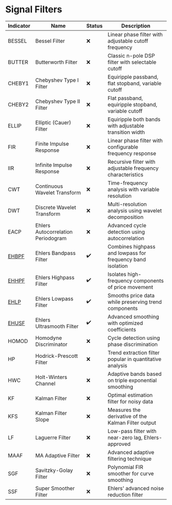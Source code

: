 # Signal Filters

| Indicator  | Name                                    | Status | Description                                                  |
|------------|----------------------------------------|--------|---------------------------------------------------------------|
| BESSEL     | Bessel Filter              | ❌     | Linear phase filter with adjustable cutoff frequency          |
| BUTTER     | Butterworth Filter         | ❌     | Classic n-pole DSP filter with selectable cutoff              |
| CHEBY1     | Chebyshev Type I Filter    | ❌     | Equiripple passband, flat stopband, variable cutoff          |
| CHEBY2     | Chebyshev Type II Filter   | ❌     | Flat passband, equiripple stopband, variable cutoff          |
| ELLIP      | Elliptic (Cauer) Filter    | ❌     | Equiripple both bands with adjustable transition width       |
| FIR        | Finite Impulse Response    | ❌     | Linear phase filter with configurable frequency response      |
| IIR        | Infinite Impulse Response  | ❌     | Recursive filter with adjustable frequency characteristics    |
| CWT        | Continuous Wavelet Transform| ❌     | Time-frequency analysis with variable resolution             |
| DWT        | Discrete Wavelet Transform  | ❌     | Multi-resolution analysis using wavelet decomposition        |
| EACP       | Ehlers Autocorrelation Periodogram | ❌ | Advanced cycle detection using autocorrelation             |
| [EHBPF](./indicators/filters/ehbpf.md)      | Ehlers Bandpass Filter                 | ✔️     | Combines highpass and lowpass for frequency band isolation    |
| [EHHPF](./indicators/filters/ehhpf.md)      | Ehlers Highpass Filter                 | ✔️     | Isolates high-frequency components of price movement          |
| [EHLP](./indicators/filters/ehlp.md)       | Ehlers Lowpass Filter      | ✔️     | Smooths price data while preserving trend components          |
| [EHUSF](./indicators/filters/ehusf.md)    | Ehlers Ultrasmooth Filter  | ✔️     | Advanced smoothing with optimized coefficients                |
| HOMOD      | Homodyne Discriminator     | ❌     | Cycle detection using phase discrimination                    |
| HP         | Hodrick-Prescott Filter    | ❌     | Trend extraction filter popular in quantitative analysis      |
| HWC        | Holt-Winters Channel       | ❌     | Adaptive bands based on triple exponential smoothing          |
| KF         | Kalman Filter              | ❌     | Optimal estimation filter for noisy data                       |
| KFS        | Kalman Filter Slope        | ❌     | Measures the derivative of the Kalman Filter output           |
| LF         | Laguerre Filter            | ❌     | Low-pass filter with near-zero lag, Ehlers-approved           |
| MAAF       | MA Adaptive Filter         | ❌     | Advanced adaptive filtering technique                          |
| SGF        | Savitzky-Golay Filter     | ❌     | Polynomial FIR smoother for curve smoothing                   |
| SSF        | Super Smoother Filter      | ❌     | Ehlers' advanced noise reduction filter                       |

